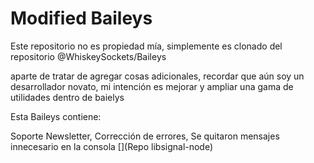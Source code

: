 # Modified Baileys

Este repositorio no es propiedad mía, simplemente es clonado del repositorio @WhiskeySockets/Baileys

aparte de tratar de agregar cosas adicionales, recordar que aún soy un desarrollador novato, mi intención es mejorar y ampliar una gama de utilidades dentro de baielys

Esta Baileys contiene:

Soporte Newsletter,
Corrección de errores,
Se quitaron mensajes innecesario en la consola [](Repo libsignal-node)